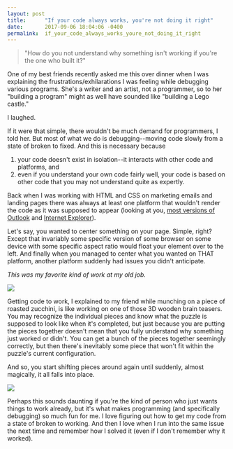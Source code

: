 ```yaml
---
layout: post
title:      "If your code always works, you're not doing it right"
date:       2017-09-06 18:04:06 -0400
permalink:  if_your_code_always_works_youre_not_doing_it_right
---
```


>"How do you not understand why something isn't working if you're the one who built it?"

One of my best friends recently asked me this over dinner when I was explaining the frustrations/exhilarations I was feeling while debugging various programs. She's a writer and an artist, not a programmer, so to her "building a program" might as well have sounded like "building a Lego castle."

I laughed.

If it were that simple, there wouldn't be much demand for programmers, I told her. But most of what we do is debugging--moving code slowly from a state of broken to fixed. And this is necessary because 
1. your code doesn't exist in isolation--it interacts with other code and platforms, and 
2. even if you understand your own code fairly well, your code is based on other code that you may not understand quite as expertly.

Back when I was working with HTML and CSS on marketing emails and landing pages there was always at least one platform that wouldn't render the code as it was supposed to appear (looking at you, [most versions of Outlook](http://www.verticalresponse.com/blog/its-not-you-its-outlook-the-complete-guide-for-email-marketers/) and [Internet Explorer](http://imgur.com/ZwyPqDF)). 

Let's say, you wanted to center something on your page. Simple, right? Except that invariably some specific version of some browser on some device with some specific aspect ratio would float your element over to the left. And finally when you managed to center what you wanted on THAT platform, another platform suddenly had issues you didn't anticipate.

*This was my favorite kind of work at my old job.*


![](http://i.imgur.com/e16qOEj.gif)


Getting code to work, I explained to my friend while munching on a piece of roasted zucchini, is like working on one of those 3D wooden brain teasers. You may recognize the individual pieces and know what the puzzle is supposed to look like when it's completed, but just because you are putting the pieces together doesn't mean that you fully understand why something just worked or didn't. You can get a bunch of the pieces together seemingly correctly, but then there's inevitably some piece that won't fit within the puzzle's current configuration.

And so, you start shifting pieces around again until suddenly, almost magically, it all falls into place.


![](http://www.rectatech.com/media/catalog/product/cache/1/image/9df78eab33525d08d6e5fb8d27136e95/i/m/image_screen_shot_2012-05-15_at_2.31.44_am.png)


Perhaps this sounds daunting if you're the kind of person who just wants things to work already, but it's what makes programming (and specifically debugging) so much fun for me. I love figuring out how to get my code from a state of broken to working. And then I love when I run into the same issue the next time and remember how I solved it (even if I don't remember why it worked).

